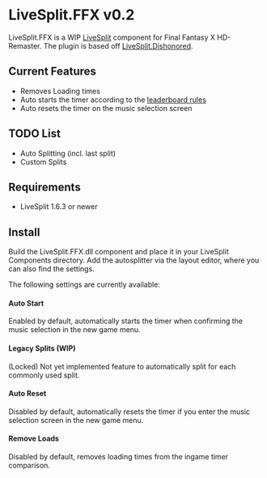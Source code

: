 LiveSplit.FFX v0.2
===================

LiveSplit.FFX is a WIP [LiveSplit](http://livesplit.org/) component for Final Fantasy X HD-Remaster. The plugin is based off [LiveSplit.Dishonored](https://github.com/fatalis/LiveSplit.Dishonored).

Current Features
----------------
  * Removes Loading times
  * Auto starts the timer according to the [leaderboard rules](http://speedrun.com/ffx)
  * Auto resets the timer on the music selection screen
  
TODO List
---------
  * Auto Splitting (incl. last split)
  * Custom Splits

Requirements
------------
* LiveSplit 1.6.3 or newer

Install
-------
Build the LiveSplit.FFX.dll component and place it in your LiveSplit Components directory. Add the autosplitter via the layout editor, where you can also find the settings.

The following settings are currently available:

#### Auto Start
Enabled by default, automatically starts the timer when confirming the music selection in the new game menu.

#### Legacy Splits (WIP) 
(Locked) Not yet implemented feature to automatically split for each commonly used split.

#### Auto Reset
Disabled by default, automatically resets the timer if you enter the music selection screen in the new game menu.

#### Remove Loads 
Disabled by default, removes loading times from the ingame timer comparison.
